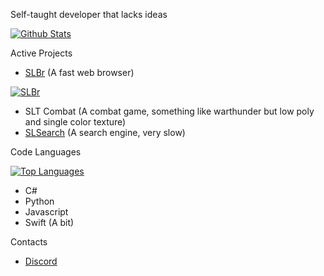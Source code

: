 Self-taught developer that lacks ideas

[![Github Stats](https://github-readme-stats.vercel.app/api?username=SLT-World&show_icons=true&theme=dark)](https://github.com/SLT-World/)

Active Projects
- [SLBr](https://github.com/SLT-World/SLBr) (A fast web browser)

[![SLBr](https://github-readme-stats.vercel.app/api/pin/?username=SLT-World&repo=SLBr&theme=dark)](https://github.com/SLT-World/SLBr)

- SLT Combat (A combat game, something like warthunder but low poly and single color texture)
- [SLSearch](http://a75038b2-4ac2-49c9-990f-4b702b720c9c.id.repl.co/) (A search engine, very slow)

Code Languages

[![Top Languages](https://github-readme-stats.vercel.app/api/top-langs/?username=SLT-World&theme=dark)](https://github.com/SLT-World/)
- C#
- Python
- Javascript
- Swift (A bit)

Contacts
- [Discord](https://discord.gg/fNmFUjmcNn)
